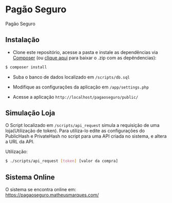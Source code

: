 # Pagão Seguro
Pagão Seguro

## Instalação

* Clone este repositório, acesse a pasta e instale as dependências via [Composer](https://getcomposer.org/) (ou [clique aqui](http://matheusmarques.com/pagaoseguro.zip) para baixar o .zip com as depêndencias):
```bash
$ composer install
```

* Suba o banco de dados localizado em `/scripts/db.sql`

* Modifique as configurações da aplicação em `/app/settings.php`

* Acesse a aplicação `http://localhost/pagaoseguro/public/`

## Simulação Loja

O Script localizado em `/scripts/api_request` simula a requisição de uma loja(Utilização de token). Para utiliza-lo edite as configurações do PublicHash e PrivateHash no script para uma API criada no sistema, e altera a URL da API.

Utilização:
```bash
$ ./scripts/api_request [token] [valor da compra]
```

## Sistema Online

O sistema se encontra online em: https://pagaoseguro.matheusmarques.com/